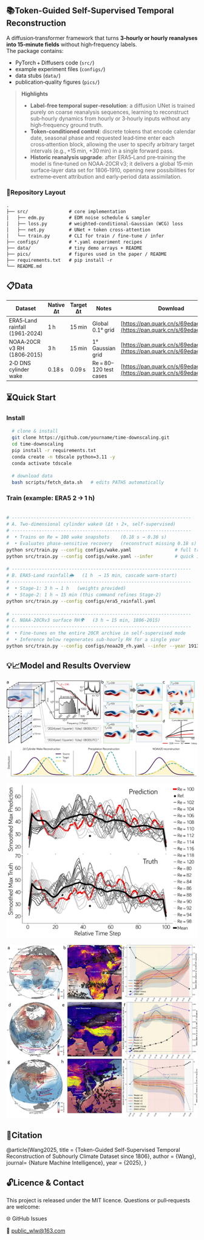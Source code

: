 ## 📚Token-Guided Self-Supervised Temporal Reconstruction

A diffusion‑transformer framework that turns **3‑hourly or hourly reanalyses into 15‑minute fields** without high‑frequency labels.  
The package contains:

* PyTorch + Diffusers code (`src/`)
* example experiment files (`configs/`)
* data stubs (`data/`)
* publication‑quality figures (`pics/`)

> **Highlights**
>
> - **Label‑free temporal super‑resolution**: a diffusion UNet is trained purely on coarse reanalysis sequences, learning to reconstruct sub‑hourly dynamics from hourly or 3‑hourly inputs without any high‑frequency ground truth.
> - **Token‑conditioned control**: discrete tokens that encode calendar date, seasonal phase and requested lead‑time enter each cross‑attention block, allowing the user to specify arbitrary target intervals (e.g., +15 min, +30 min) in a single forward pass.
> - **Historic reanalysis upgrade**: after ERA5‑Land pre‑training the model is fine‑tuned on NOAA‑20CR v3; it delivers a global 15‑min surface‑layer data set for 1806‑1910, opening new possibilities for extreme‑event attribution and early‑period data assimilation.

### 📁Repository Layout

```text
.
├── src/               # core implementation
│   ├── edm.py         # EDM noise schedule & sampler
│   ├── loss.py        # weighted‑conditional‑Gaussian (WCG) loss
│   ├── net.py         # UNet + token cross‑attention
│   └── train.py       # CLI for train / fine‑tune / infer
├── configs/           # *.yaml experiment recipes
├── data/              # tiny demo arrays + README
├── pics/              # figures used in the paper / README
├── requirements.txt   # pip install ‑r
└── README.md
```

## 📋Data

| Dataset                        | Native Δt | Target Δt | Notes                  | Download                                                     |
| ------------------------------ | --------- | --------- | ---------------------- | ------------------------------------------------------------ |
| ERA5‑Land rainfall (1961‑2024) | 1 h       | 15 min    | Global 0.1° grid       | [https://pan.quark.cn/s/69edae6a321d](https://pan.quark.cn/s/69edae6a321d) |
| NOAA‑20CR v3 RH (1806‑2015)    | 3 h       | 15 min    | 1° Gaussian grid       | [https://pan.quark.cn/s/69edae6a321d](https://pan.quark.cn/s/69edae6a321d) |
| 2‑D DNS cylinder wake          | 0.18 s    | 0.09 s    | Re = 80–120 test cases | [https://pan.quark.cn/s/69edae6a321d](https://pan.quark.cn/s/69edae6a321d) |

## ⏳Quick Start

### Install

```bash
  # clone & install
  git clone https://github.com/yourname/time-downscaling.git
  cd time-downscaling
  pip install -r requirements.txt
  conda create -n tdscale python=3.11 -y
  conda activate tdscale
  
  # download data
  bash scripts/fetch_data.sh   # edits PATHS automatically
```

### Train (example: ERA5 2 → 1 h)

```bash

# ------------------------------------------------------------------
# A. Two‑dimensional cylinder wake🌐 (Δt ↑ 2×, self‑supervised)
# ------------------------------------------------------------------
#  • Trains on Re = 100 wake snapshots    (0.18 s → 0.36 s)
#  • Evaluates phase‑sensitive recovery   (reconstruct missing 0.18 s)
python src/train.py --config configs/wake.yaml                # full training
python src/train.py --config configs/wake.yaml --infer        # quick inference on the pre‑packed test set

# ------------------------------------------------------------------
# B. ERA5‑Land rainfall🌦️   (1 h  → 15 min, cascade warm‑start)
# ------------------------------------------------------------------
#  • Stage‑1: 3 h → 1 h   (weights provided)
#  • Stage‑2: 1 h → 15 min (this command refines Stage‑2)
python src/train.py --config configs/era5_rainfall.yaml

# ------------------------------------------------------------------
# C. NOAA‑20CRv3 surface RH🌍   (3 h → 15 min, 1806‑2015)
# ------------------------------------------------------------------
#  • Fine‑tunes on the entire 20CR archive in self‑supervised mode
#  • Inference below regenerates sub‑hourly RH for a single year
python src/train.py --config configs/noaa20_rh.yaml --infer --year 1913
```

## 💡📈Model and Results Overview

![framework](.\pics\framework.jpg)![cross](.\pics\cross.jpg)

![e](.\pics\Re.jpg)

![NOAA20](.\pics\NOAA20.jpg)

## 🧪Citation

@article{Wang2025,
  title  = {Token-Guided Self-Supervised Temporal Reconstruction of Subhourly Climate Dataset since 1806},
  author = {Wang},
  journal= {Nature Machine Intelligence},
  year   = {2025},
}

## 🔓Licence & Contact

This project is released under the MIT licence.
Questions or pull‑requests are welcome:

🌐 GitHub Issues

📧 public_wlw@163.com